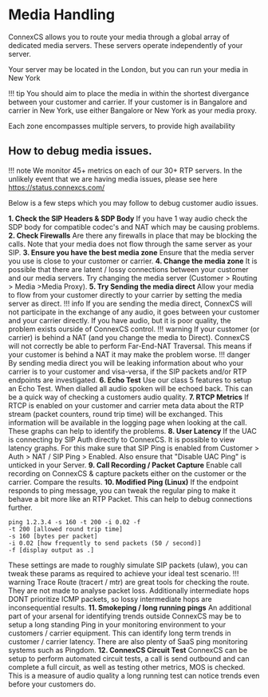 # Media Handling

ConnexCS allows you to route your media through a global array of dedicated media servers. These servers operate independently of your server.

Your server may be located in the London, but you can run your media in New York

!!! tip
    You should aim to place the media in within the shortest divergance between your customer and carrier.
	If your customer is in Bangalore and carrier in New York, use either Bangalore or New York as your media proxy.

Each zone encompasses multiple servers, to provide high availability

## How to debug media issues.

!!! note
    We monitor 45+ metrics on each of our 30+ RTP servers. In the unlikely event that we are having media issues, please see here https://status.connexcs.com/
	
Below is a few steps which you may follow to debug customer audio issues.

**1. Check the SIP Headers & SDP Body**
	If you have 1 way audio check the SDP body for compatible codec's and NAT which may be causing problems.
**2. Check Firewalls**
	Are there any firewalls in place that may be blocking the calls. Note that your media does not flow through the same server as your SIP.
**3. Ensure you have the best media zone**
	Ensure that the media server you use is close to your customer or carrier.
**4. Change the media zone**
	It is possible that there are latent / lossy connections between your customer and our media servers. Try changing the media server (Customer > Routing > Media >Media Proxy).
**5. Try Sending the media direct**
	Allow your media to flow from your customer directly to your carrier by setting the media server as direct.
!!! info
	If you are sending the media direct, ConnexCS will not participate in the exchange of any audio, it goes between your customer and your carrier directly. If you have audio, but it is poor quality, the problem exists ourside of ConnexCS control.
!!! warning
    If your customer (or carrier) is behind a NAT (and you change the media to Direct). ConnexCS will not correctly be able to perform Far-End-NAT Traversal. This means if your customer is behind a NAT it may make the problem worse.
!!! danger
	By sending media direct you will be leaking information about who your carrier is to your customer and visa-versa, if the SIP packets and/or RTP endpoints are investigated.
**6. Echo Test**
	Use our class 5 features to setup an Echo Test. When dialled all audio spoken will be echoed back. This can be a quick way of checking a customers audio quality.
**7. RTCP Metrics**
	If RTCP is enabled on your customer and carrier meta data about the RTP stream (packet counters, round trip time) will be exchanged. This information will be available in the logging page when looking at the call. These graphs can help to identify the problems.
**8. User Latency**
	If the UAC is connecting by SIP Auth directly to ConnexCS. It is possible to view latency graphs. For this make sure that SIP Ping is enabled from Customer > Auth > NAT / SIP Ping > Enabled. Also ensure that "Disable UAC Ping" is unticked in your Server.
**9. Call Recording / Packet Capture**
	Enable call recording on ConnexCS & capture packets either on the customer or the carrier. Compare the results.
**10. Modified Ping (Linux)**
	If the endpoint responds to ping message, you can tweak the regular ping to make it behave a bit more like an RTP Packet. This can help to debug connections further.
```
ping 1.2.3.4 -s 160 -t 200 -i 0.02 -f
-t 200 [allowed round trip time]
-s 160 [bytes per packet]
-i 0.02 [how frequently to send packets (50 / second)]
-f [display output as .]
```
These settings are made to roughly simulate SIP packets (ulaw), you can tweak these params as required to achieve your ideal test scenario.
!!! warning
    Trace Route (tracert / mtr) are great tools for checking the route. They are not made to analyse packet loss. Additionally intermediate hops DONT prioritize ICMP packets, so lossy intermediate hops are inconsequential results.
**11. Smokeping / long running pings**
An additional part of your arsenal for identifying trends outside ConnexCS may be to setup a long standing Ping in your monitoring environment to your customers / carrier equipment. This can identify long term trends in customer / carrier latency. There are also plenty of SaaS ping monitoring systems such as Pingdom.
**12. ConnexCS Circuit Test**
	ConnexCS can be setup to perform automated circuit tests, a call is send outbound and can complete a full circuit, as well as testing other metrics, MOS is checked. This is a measure of audio quality a long running test can notice trends even before your customers do.